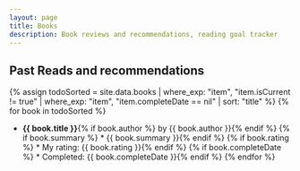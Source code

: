 ```yaml
---
layout: page
title: Books
description: Book reviews and recommendations, reading goal tracker
---
```


<style>
    li {
        margin-bottom: 5px;
    }

    /* non-existent days - MonthNum+1 */
    /* feb */
    table tbody tr:nth-child(29) td:nth-child(3), /* jekyll code to make conditional if leap year? lol */
    table tbody tr:nth-child(30) td:nth-child(3),
    table tbody tr:nth-child(31) td:nth-child(3),
    /* apr */
    table tbody tr:nth-child(31) td:nth-child(5),
    /* jun */
    table tbody tr:nth-child(31) td:nth-child(7),
    /* aug */
    table tbody tr:nth-child(31) td:nth-child(10),
    /* nov */
    table tbody tr:nth-child(31) td:nth-child(12) {
        background-color: #cccccc;
    }
</style>

<!-- ## Current book -->
<!-- {% assign currentBooks = site.data.books | where: "isCurrent", true %} -->
<!-- {% for book in currentBooks %} -->
<!-- * [*{{ book.title }}*{% if book.author %} by {{ book.author }}{% endif %}]({{ book.link }}){:target="_blank"} -->
<!-- {% if book.summary %}  * {{ book.summary }}{% endif %} -->
<!-- {% endfor %} -->
<!---->
<!-- <!-- -->
<!--     What a mess...Jekyll does not handle dates very well. So I had to come up with this hack. -->
<!--     I created a .yml file with just start and "nextStart" dates. For some reason, Jekyll does -->
<!--     not have a way to convert a string to a date type, only the other way around. So I got around -->
<!--     that using the .yml data file. -->
<!---->
<!--     Then I look up the date record corresponding to the current year and use those for filtering. -->
<!-- --> 
<!-- {% assign currentYear = "now" | date: "%Y" | to_integer %} -->
<!-- {% assign currentYearRecord = site.data.dates | where_exp: "item", "item.year == currentYear" %} -->
<!-- {% assign recentBooks = site.data.books -->
<!--         | where_exp: "item", "item.completeDate >= currentYearRecord[0].start" -->
<!--         | where_exp: "item", "item.completeDate < currentYearRecord[0].nextStart" -->
<!--         | sort: "completeDate" | reverse -->
<!--         | group_by_exp: "item", "item.completeDate | date: '%B'" -->
<!-- %} -->
<!-- {% if recentBooks.size > 0 %} -->
<!-- ## Recently finished books -->
<!---->
<!-- {% for month in recentBooks %} -->
<!-- ### {{ month.name | capitalize }} -->
<!-- {% for book in month.items %} -->
<!-- * [*{{ book.title }}*{% if book.author %} by {{ book.author }}{% endif %}]({{ book.link }}){:target="_blank"} -->
<!-- {% if book.rating %}  * My rating: {{ book.rating }}{% endif %} -->
<!-- {% if book.summary %}  * Summary: {{ book.summary }}{% endif %} -->
<!-- {% endfor %} -->
<!-- {% endfor %} -->
<!-- {% endif %} -->
<!-- ---- -->
<!---->
<!-- ## Past reviews and recommendations -->
<!---->
<!-- {% assign pastBooks = site.data.books -->
<!--         | where_exp: "item", "item.completeDate < currentYearRecord[0].start" -->
<!--         | sort: "title" -->
<!-- %} -->
<!-- {% for book in pastBooks %} -->
<!-- * [*{{ book.title }}*{% if book.author %} by {{ book.author }}{% endif %}]({{ book.link }}){:target="_blank"} -->
<!-- {% if book.rating %}  * My rating: {{ book.rating }}{% endif %} -->
<!-- {% if book.summary %}  * Summary: {{ book.summary }}{% endif %} -->
<!-- {% endfor %} -->

## Past Reads and recommendations

{% assign todoSorted = site.data.books
        | where_exp: "item", "item.isCurrent != true"
        | where_exp: "item", "item.completeDate == nil"
        | sort: "title"
%}
{% for book in todoSorted %}
* **{{ book.title }}**{% if book.author %} by {{ book.author }}{% endif %}
{% if book.summary %}  * {{ book.summary }}{% endif %}
{% if book.rating %}  * My rating: {{ book.rating }}{% endif %}
{% if book.completeDate %}  * Completed: {{ book.completeDate }}{% endif %}
{% endfor %}
